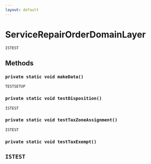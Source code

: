 ```yaml
---
layout: default
---
```

# ServiceRepairOrderDomainLayer

`ISTEST`
## Methods
### `private static void makeData()`

`TESTSETUP`
### `private static void testDisposition()`

`ISTEST`
### `private static void testTaxZoneAssignment()`

`ISTEST`
### `private static void testTaxExempt()`

`ISTEST`
---
